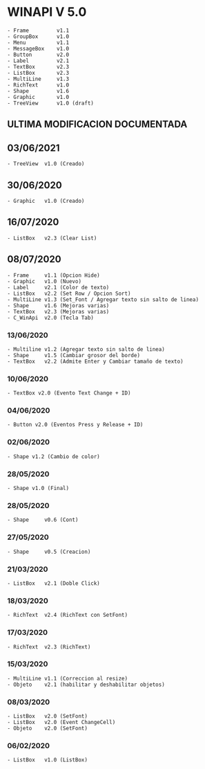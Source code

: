 # WINAPI V 5.0	

    - Frame         v1.1 
    - GroupBox      v1.0 
    - Menu          v1.1
    - MessageBox    v1.0
    - Button        v2.0
    - Label         v2.1 
    - TextBox       v2.3 
    - ListBox       v2.3 
    - MultiLine     v1.3 
    - RichText      v1.0 
    - Shape         v1.6
    - Graphic       v1.0
    - TreeView      v1.0 (draft)

## ULTIMA MODIFICACION DOCUMENTADA          

## 03/06/2021
    - TreeView  v1.0 (Creado)

## 30/06/2020 
    - Graphic   v1.0 (Creado)

## 16/07/2020 
    - ListBox   v2.3 (Clear List)

## 08/07/2020                                          
    - Frame     v1.1 (Opcion Hide)
    - Graphic   v1.0 (Nuevo)
    - Label     v2.1 (Color de texto)
    - ListBox   v2.2 (Set Row / Opcion Sort)
    - MultiLine v1.3 (Set_Font / Agregar texto sin salto de linea)
    - Shape     v1.6 (Mejoras varias)
    - TextBox   v2.3 (Mejoras varias)
    - C_WinApi  v2.0 (Tecla Tab)

### 13/06/2020    
    - Multiline v1.2 (Agregar texto sin salto de linea)
    - Shape     v1.5 (Cambiar grosor del borde)
    - TextBox   v2.2 (Admite Enter y Cambiar tamaño de texto)
### 10/06/2020    
    - TextBox v2.0 (Evento Text Change + ID)
### 04/06/2020
    - Button v2.0 (Eventos Press y Release + ID)
### 02/06/2020
    - Shape v1.2 (Cambio de color)
### 28/05/2020
    - Shape v1.0 (Final)
### 28/05/2020
    - Shape     v0.6 (Cont)
### 27/05/2020
    - Shape     v0.5 (Creacion)
### 21/03/2020
    - ListBox   v2.1 (Doble Click)
### 18/03/2020
    - RichText  v2.4 (RichText con SetFont)
### 17/03/2020
    - RichText  v2.3 (RichText)
### 15/03/2020
    - MultiLine v1.1 (Correccion al resize)
    - Objeto    v2.1 (habilitar y deshabilitar objetos)
### 08/03/2020
    - ListBox   v2.0 (SetFont)
    - ListBox   v2.0 (Event ChangeCell)
    - Objeto    v2.0 (SetFont)
### 06/02/2020
    - ListBox   v1.0 (ListBox)

